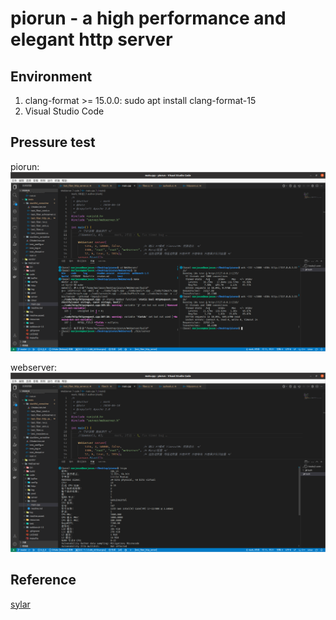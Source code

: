 # piorun - a high performance and elegant http server

## Environment

1. clang-format >= 15.0.0: sudo apt install clang-format-15
2. Visual Studio Code

## Pressure test
piorun:
![test_piorun](./assets/test_piorun.png)

webserver:
![test_webserver](./assets/test_webserver.png)

## Reference

[sylar](https://github.com/sylar-yin/sylar)
